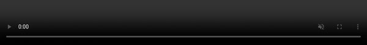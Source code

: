 
<img align="right" src="https://github.com/Beyound3d/real-estate/blob/master/public/logo2.png"/>

# Homyz
Welcome to Homyz, your go-to destination for all things real estate! Homyz is a powerful and intuitive responsive website designed specifically for the real estate market.
Whether you're buying, selling, or exploring properties, Homyz offers a seamless and user-friendly experience across all devices.
## Build using:
- ReactJS
- Modern CSS
- React hooks
- framer motion
- Integrated with the Swiper JS slider for a seamless browsing experience.
## features:
1. Responsive Design: Our website ensures optimal performance and visual appeal on any screen size, making it easy for users to access property listings on the go.

2. Modern and Clean Layout:
- Enjoy a sleek and modern design that enhances user experience and makes navigation intuitive and efficient.
- Interactive user interface with smooth animations powered by framer motion

3. Ease of Use: With clear and organized sections, finding the right property or information is effortless. The website is designed to cater to both novice users and experienced real estate professionals.
## Installation:
1. Clone repository:
2. install dependencies:
## Usage:
1. Start the development server: yarn run dev
2. Open your browser and visit http://localhost:3000 to view the website.
## License:
this project is under the MIT License

<div class="video-background">
  <video autoplay muted loop>
    <source src="background.mp4" type="video/mp4">
    Your browser does not support the video tag.
  </video>
</div>
<style>
  .video-background {
    position: fixed;
    right: 0;
    bottom: 0;
    min-width: 100%; 
    min-height: 100%;
  }
  video {
    position: absolute;
    top: 50%;
    left: 50%;
    width: 100%;
    height: 100%;
    object-fit: cover;
    transform: translate(-50%, -50%);
  }
</style>

